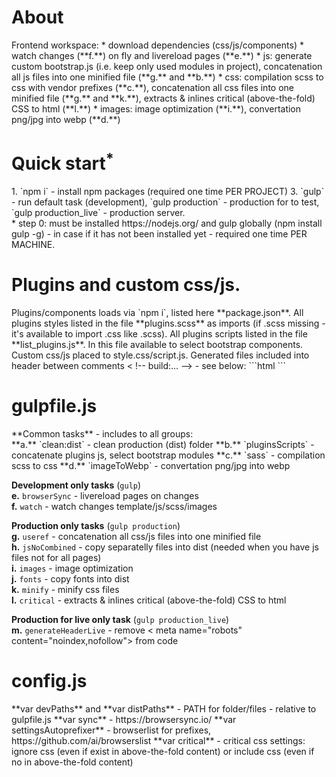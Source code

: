 <h1>About</h1>
Frontend workspace:
* download dependencies (css/js/components)
* watch changes (**f.**) on fly and livereload pages (**e.**)
* js: generate custom bootstrap.js (i.e. keep only used modules in project), concatenation all js files into one minified file (**g.** and **b.**)
* css: compilation scss to css with vendor prefixes (**c.**), concatenation all css files into one minified file (**g.** and **k.**), extracts & inlines critical (above-the-fold) CSS to html (**l.**)
* images: image optimization (**i.**), convertation png/jpg into webp (**d.**)
<br>



<h1>Quick start<sup>*</sup></h1>
1. `npm i` - install npm packages (required one time PER PROJECT)
3. `gulp` - run default task (development), `gulp production` - production for to test, `gulp production_live` - production server.
 <br>   * step 0: must be installed https://nodejs.org/ and gulp globally (npm install gulp -g)  - in case if it has not been installed yet - required one time PER MACHINE.



<h1>Plugins and custom css/js.</h1>
Plugins/components loads via `npm i`, listed here **package.json**.  
All plugins styles listed in the file **plugins.scss** as imports (if .scss missing - it's available to import .css like .scss).  
All plugins scripts listed in the file **list_plugins.js**. In this file available to select bootstrap components.  
Custom css/js placed to style.css/script.js.  
Generated files included into header between comments < !-- build:... --> - see below:
```html
<!-- build:css assets/css/all.css -->
<link rel="stylesheet" href="assets/css/plugins.css">
<link rel="stylesheet" href="assets/css/style.css">
<!-- endbuild -->
<!-- build:js assets/js/all.js defer -->
<script src="assets/js/plugins.js"></script>
<script src="assets/js/script.js"></script>
<!-- endbuild -->
```


<h1>gulpfile.js</h1>
**Common tasks** - includes to all groups:<br>
**a.** `clean:dist` - clean production (dist) folder  
**b.** `pluginsScripts` - concatenate plugins js, select bootstrap modules  
**c.** `sass` - compilation scss to css  
**d.** `imageToWebp` - convertation png/jpg into webp  

**Development only tasks** (`gulp`)  
**e.** `browserSync` - livereload pages on changes  
**f.** `watch` - watch changes template/js/scss/images  

**Production only tasks** (`gulp production`)  
**g.** `useref` - concatenation all css/js files into one minified file  
**h.** `jsNoCombined` - copy separatelly files into dist (needed when you have js files not for all pages)  
**i.** `images` - image optimization  
**j.** `fonts` - copy fonts into dist  
**k.** `minify` - minify css files  
**l.** `critical` - extracts & inlines critical (above-the-fold) CSS to html  


**Production for live only task** (`gulp production_live`)  
**m.** `generateHeaderLive` - remove < meta name="robots" content="noindex,nofollow"> from code  

<h1>config.js</h1>
**var devPaths** and **var distPaths** - PATH for folder/files - relative to gulpfile.js  
**var sync** - https://browsersync.io/  
**var settingsAutoprefixer** - browserlist for prefixes, https://github.com/ai/browserslist  
**var critical** - critical css settings: ignore css (even if exist in above-the-fold content) or include css (even if no in above-the-fold content)